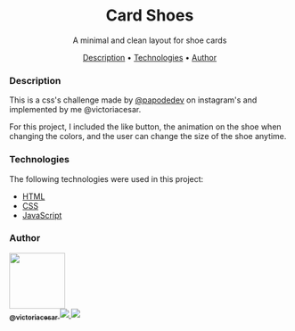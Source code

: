 <h1 align="center">Card Shoes</h1>
<p align="center">A minimal and clean layout for shoe cards</p>

<p align="center">
 <a href="#description">Description</a> •
 <a href="#technologies">Technologies</a> • 
 <a href="#author">Author</a>
</p>

### Description

<p>This is a css's challenge made by <a href="https://www.instagram.com/papodedev/">@papodedev</a> on instagram's and implemented by me @victoriacesar.</p>
<p>For this project, I included the like button, the animation on the shoe when changing the colors, and the user can change the size of the shoe anytime.</p>

### Technologies

The following technologies were used in this project:

- [HTML](https://developer.mozilla.org/pt-BR/docs/Web/HTML)
- [CSS](https://developer.mozilla.org/pt-BR/docs/Web/CSS)
- [JavaScript](https://developer.mozilla.org/pt-BR/docs/Web/JavaScript)

### Author

<a href="https://github.com/victoriacesar" rel="nofollow">
 <img src="https://avatars.githubusercontent.com/u/52262828?v=4" width="100px;" alt="" style="max-width:100%;">
 <br>
 <sub><b>@victoriacesar</b></sub>
</a>
<a href="mailto:victoriacesaras@gmail.com">
  <img src="https://img.shields.io/badge/Gmail-D14836?style=for-the-badge&logo=gmail&logoColor=white&link=mailto:victoriacesaras@gmail.com" />
</a><a href="https://github.com/victoriacesar">
  <img src="https://img.shields.io/badge/GitHub-100000?style=for-the-badge&logo=github&logoColor=white&link=https://github.com/victoriacesar"/>
<a>
